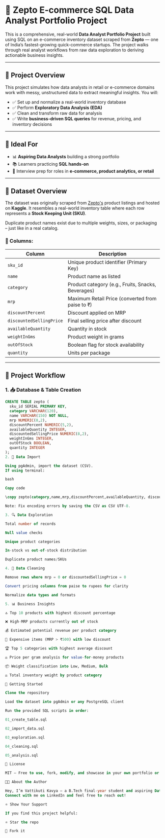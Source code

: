 # 🛒 Zepto E-commerce SQL Data Analyst Portfolio Project

This is a comprehensive, real-world **Data Analyst Portfolio Project** built using SQL on an e-commerce inventory dataset scraped from **Zepto** — one of India’s fastest-growing quick-commerce startups. The project walks through real analyst workflows from raw data exploration to deriving actionable business insights.

---

## 📌 Project Overview

This project simulates how data analysts in retail or e-commerce domains work with messy, unstructured data to extract meaningful insights. You will:

- ✅ Set up and normalize a real-world inventory database  
- ✅ Perform **Exploratory Data Analysis (EDA)**  
- ✅ Clean and transform raw data for analysis  
- ✅ Write **business-driven SQL queries** for revenue, pricing, and inventory decisions  

---

## 👤 Ideal For

- 📊 **Aspiring Data Analysts** building a strong portfolio  
- 📚 Learners practicing **SQL hands-on**  
- 💼 Interview prep for roles in **e-commerce, product analytics, or retail**  

---

## 📁 Dataset Overview

The dataset was originally scraped from [Zepto's](https://www.zeptonow.com/) product listings and hosted on **Kaggle**. It resembles a real-world inventory table where each row represents a **Stock Keeping Unit (SKU)**.

Duplicate product names exist due to multiple weights, sizes, or packaging – just like in a real catalog.

### 🧾 Columns:
| Column | Description |
|--------|-------------|
| `sku_id` | Unique product identifier (Primary Key) |
| `name` | Product name as listed |
| `category` | Product category (e.g., Fruits, Snacks, Beverages) |
| `mrp` | Maximum Retail Price (converted from paise to ₹) |
| `discountPercent` | Discount applied on MRP |
| `discountedSellingPrice` | Final selling price after discount |
| `availableQuantity` | Quantity in stock |
| `weightInGms` | Product weight in grams |
| `outOfStock` | Boolean flag for stock availability |
| `quantity` | Units per package |

---

## 🔧 Project Workflow

### 1. 📥 Database & Table Creation

```sql
CREATE TABLE zepto (
  sku_id SERIAL PRIMARY KEY,
  category VARCHAR(120),
  name VARCHAR(150) NOT NULL,
  mrp NUMERIC(8,2),
  discountPercent NUMERIC(5,2),
  availableQuantity INTEGER,
  discountedSellingPrice NUMERIC(8,2),
  weightInGms INTEGER,
  outOfStock BOOLEAN,
  quantity INTEGER
);
2. 📂 Data Import 

Using pgAdmin, import the dataset (CSV).
If using terminal:

bash

Copy code

\copy zepto(category,name,mrp,discountPercent,availableQuantity, discountedSellingPrice,weightInGms,outOfStock,quantity) FROM 'data/zepto_v2.csv' WITH (FORMAT csv, HEADER true, DELIMITER ',', QUOTE '"', ENCODING 'UTF8'); 

Note: Fix encoding errors by saving the CSV as CSV UTF-8.

3. 🔍 Data Exploration 

Total number of records

Null value checks

Unique product categories

In-stock vs out-of-stock distribution

Duplicate product names/SKUs

4. 🧹 Data Cleaning 

Remove rows where mrp = 0 or discountedSellingPrice = 0

Convert pricing columns from paise to rupees for clarity

Normalize data types and formats

5. 📊 Business Insights 

🔝 Top 10 products with highest discount percentage

❌ High-MRP products currently out of stock

💰 Estimated potential revenue per product category

🧾 Expensive items (MRP > ₹500) with low discount

🏆 Top 5 categories with highest average discount

⚖️ Price per gram analysis for value-for-money products

📦 Weight classification into Low, Medium, Bulk

⚖️ Total inventory weight by product category

🚀 Getting Started 

Clone the repository

Load the dataset into pgAdmin or any PostgreSQL client

Run the provided SQL scripts in order:

01_create_table.sql

02_import_data.sql

03_exploration.sql

04_cleaning.sql

05_analysis.sql

📜 License 

MIT — Free to use, fork, modify, and showcase in your own portfolio or interviews.

👨‍💻 About the Author 

Hey, I’m Vattikuti Kavya — a B.Tech final-year student and aspiring Data Analyst with a strong foundation in SQL, SAP ABAP, and web development.
Connect with me on LinkedIn and feel free to reach out!

⭐️ Show Your Support 

If you find this project helpful:

⭐️ Star the repo

🍴 Fork it

